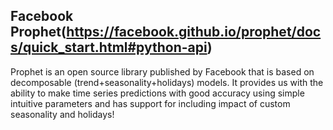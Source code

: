 
## Facebook Prophet(https://facebook.github.io/prophet/docs/quick_start.html#python-api)
Prophet is an open source library published by Facebook that is based on decomposable (trend+seasonality+holidays) models. It provides us with the ability to make time series predictions with good accuracy using simple intuitive parameters and has support for including impact of custom seasonality and holidays!

